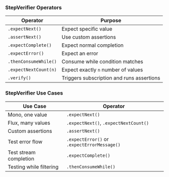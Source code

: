 ### StepVerifier Operators

| Operator              | Purpose                                   |
| --------------------- | ----------------------------------------- |
| `.expectNext()`       | Expect specific value                     |
| `.assertNext()`       | Use custom assertions                     |
| `.expectComplete()`   | Expect normal completion                  |
| `.expectError()`      | Expect an error                           |
| `.thenConsumeWhile()` | Consume while condition matches           |
| `.expectNextCount(n)` | Expect exactly `n` number of values       |
| `.verify()`           | Triggers subscription and runs assertions |

### StepVerifier Use Cases

| Use Case                | Operator                                    |
|-------------------------| ------------------------------------------- |
| Mono, one value         | `.expectNext()`                             |
| Flux, many values       | `.expectNext()`, `.expectNextCount()`       |
| Custom assertions       | `.assertNext()`                             |
| Test error flow         | `.expectError()` or `.expectErrorMessage()` |
| Test stream completion  | `.expectComplete()`                         |
| Testing while filtering | `.thenConsumeWhile()`                       |